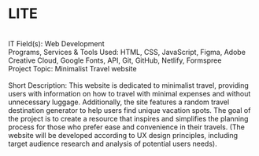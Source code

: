 # LITE
<br>
IT Field(s): Web Development <br>
Programs, Services & Tools Used: HTML, CSS, JavaScript, Figma, Adobe Creative Cloud, Google Fonts, API, Git, GitHub, Netlify, Formspree <br>
Project Topic: Minimalist Travel website <br>
<br>
Short Description: This website is dedicated to minimalist travel, providing users with information on how to travel with minimal expenses and without unnecessary luggage. Additionally, the site features a random travel destination generator to help users find unique vacation spots. The goal of the project is to create a resource that inspires and simplifies the planning process for those who prefer ease and convenience in their travels. (The website will be developed according to UX design principles, including target audience research and analysis of potential users needs).<br>
